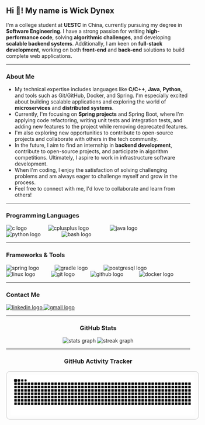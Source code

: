 <h2 align="left"><strong>Hi 👋! My name is Wick Dynex</strong></h2>
<p>I'm a college student at <strong>UESTC</strong> in China, currently pursuing my degree in <strong>Software Engineering</strong>. I have a strong passion for writing <strong>high-performance code</strong>, solving <strong>algorithmic challenges</strong>, and developing <strong>scalable backend systems</strong>. Additionally, I am keen on <strong>full-stack development</strong>, working on both <strong>front-end</strong> and <strong>back-end</strong> solutions to build complete web applications.</p>

<hr>

<h3 align="left"><strong>About Me</strong></h3>
<ul>
  <li>My technical expertise includes languages like <strong>C/C++</strong>, <strong>Java</strong>, <strong>Python</strong>, and tools such as Git/GitHub, Docker, and Spring. I'm especially excited about building scalable applications and exploring the world of <strong>microservices</strong> and <strong>distributed systems</strong>.</li>

  <li>Currently, I'm focusing on <strong>Spring projects</strong> and Spring Boot, where I'm applying code refactoring, writing unit tests and integration tests, and adding new features to the project while removing deprecated features.</li>

  <li>I'm also exploring new opportunities to contribute to open-source projects and collaborate with others in the tech community.</li>

  <li>In the future, I aim to find an internship in <strong>backend development</strong>, contribute to open-source projects, and participate in algorithm competitions. Ultimately, I aspire to work in infrastructure software development.</li>

  <li>When I'm coding, I enjoy the satisfaction of solving challenging problems and am always eager to challenge myself and grow in the process.</li>

  <li>Feel free to connect with me, I'd love to collaborate and learn from others!</li>
</ul>

<hr>

<h3 align="left"><strong>Programming Languages</strong></h3>
<div align="left">
  <img src="https://cdn.jsdelivr.net/gh/devicons/devicon/icons/c/c-plain.svg" height="50" alt="c logo" />
  <img width="50" />
  <img src="https://cdn.jsdelivr.net/gh/devicons/devicon/icons/cplusplus/cplusplus-plain.svg" height="50" alt="cplusplus logo" />
  <img width="50" />
  <img src="https://cdn.jsdelivr.net/gh/devicons/devicon/icons/java/java-original.svg" height="50" alt="java logo" />
  <img width="50" />
  <img src="https://cdn.jsdelivr.net/gh/devicons/devicon/icons/python/python-original.svg" height="50" alt="python logo" />
  <img width="50" />
  <img src="https://cdn.jsdelivr.net/gh/devicons/devicon/icons/bash/bash-original.svg" height="50" alt="bash logo" />
</div>

<hr>

<h3 align="left"><strong>Frameworks & Tools</strong></h3>
<div align="left">
  <img src="https://cdn.jsdelivr.net/gh/devicons/devicon/icons/spring/spring-original.svg" height="45" alt="spring logo" />
  <img width="35" />
  <img src="https://cdn.jsdelivr.net/gh/devicons/devicon/icons/gradle/gradle-original.svg" height="45" alt="gradle logo" />
  <img width="35" />
  <img src="https://cdn.jsdelivr.net/gh/devicons/devicon/icons/postgresql/postgresql-original.svg" height="45" alt="postgresql logo" />
  <img width="35" />
  <img src="https://cdn.jsdelivr.net/gh/devicons/devicon/icons/linux/linux-original.svg" height="45" alt="linux logo" />
  <img width="35" />
  <img src="https://cdn.jsdelivr.net/gh/devicons/devicon/icons/git/git-original.svg" height="45" alt="git logo" />
  <img width="35" />
  <img src="https://cdn.jsdelivr.net/gh/devicons/devicon/icons/github/github-original.svg" height="45" alt="github logo" />
  <img width="35" />
  <img src="https://cdn.jsdelivr.net/gh/devicons/devicon/icons/docker/docker-plain.svg" height="45" alt="docker logo" />
</div>

<hr>

<h3 align="left"><strong>Contact Me</strong></h3>
<div align="left">
  <a href="https://www.linkedin.com/in/逸轩-丁-3b12a7327/" target="_blank">
    <img src="https://img.shields.io/static/v1?message=LinkedIn&logo=linkedin&label=Wick&color=0077B5&logoColor=&labelColor=388E3C&style=for-the-badge" height="35" alt="linkedin logo" />
  </a>
  <a href="wick.dynex@gmail.com" target="_blank">
    <img src="https://img.shields.io/static/v1?message=Gmail&logo=gmail&label=WICK&color=D14836&logoColor=white&labelColor=388E3C&style=for-the-badge" height="35" alt="gmail logo" />
  </a>
</div>

<hr>

<h3 align="center"><strong>GitHub Stats</strong></h3>
<div align="center">

  <picture>
  <source media="(prefers-color-scheme: dark)" srcset="https://github-readme-stats.vercel.app/api?username=wickdynex&hide_title=true&hide_rank=false&show_icons=true&include_all_commits=true&count_private=true&disable_animations=false&theme=dracula&locale=en&hide_border=false" />

  <source media="(prefers-color-scheme: light)" srcset="https://github-readme-stats.vercel.app/api?username=wickdynex&hide_title=true&hide_rank=false&show_icons=true&include_all_commits=true&count_private=true&disable_animations=false&theme=default&locale=en&hide_border=false" />

  <img src="https://github-readme-stats.vercel.app/api?username=wickdynex&hide_title=true&hide_rank=false&show_icons=true&include_all_commits=true&count_private=true&disable_animations=false&theme=dracula&locale=en&hide_border=false" height="180" alt="stats graph" />
  </picture>

  <picture>

  <source media="(prefers-color-scheme: dark)" srcset="https://streak-stats.demolab.com?user=wickdynex&locale=en&mode=daily&theme=dracula&hide_border=false&border_radius=10" />

  <source media="(prefers-color-scheme: light)" srcset="https://streak-stats.demolab.com?user=wickdynex&locale=en&mode=daily&theme=meta-light&hide_border=false&border_radius=10&border=e0e0e0" />

  <img src="https://streak-stats.demolab.com?user=wickdynex&locale=en&mode=daily&theme=dracula&hide_border=false&border_radius=10" height="200" alt="streak graph" />
  </picture>

</div>

<hr>

<h3 align="center"><strong>GitHub Activity Tracker</strong></h3>

<!-- Wrap the GitHub Activity Tracker image with border styles -->
<picture>
  <!-- If the user prefers dark mode, show snake-dark.svg with border -->
  <source media="(prefers-color-scheme: dark)" srcset="https://raw.githubusercontent.com/wickdynex/wickdynex/gh-pages/snake-dark.svg" style="border: 2px solid #e0e0e0; border-radius: 10px; padding: 10px;" />
  
  <!-- If the user prefers light mode, show snake-light.svg with border -->
  <source media="(prefers-color-scheme: light)" srcset="https://raw.githubusercontent.com/wickdynex/wickdynex/gh-pages/snake-light.svg" style="border: 2px solid #e0e0e0; border-radius: 10px; padding: 10px;" />
  
  <!-- Default image if the browser does not support media queries with border -->
  <img src="https://raw.githubusercontent.com/wickdynex/wickdynex/gh-pages/snake-dark.svg" alt="Snake animation" style="border: 2px solid #e0e0e0; border-radius: 10px; padding: 10px;" />
</picture>
